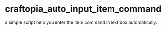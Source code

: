 # craftopia_auto_input_item_command
a simple script help you enter the item command in text box automatically.
